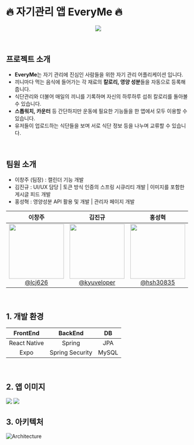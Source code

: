 # :fire: 자기관리 앱 EveryMe :fire:

<p align="center">
  <img src="https://github.com/guro-project/final_project_every-me_screen/assets/146961238/10d1d11f-305c-4bab-870a-b640046eb3d3">
</p>


<br>

## 프로젝트 소개

- **EveryMe**는 자기 관리에 진심인 사람들을 위한 자기 관리 어플리케이션 입니다.
- 끼니마다 먹는 음식에 들어가는 각 재료의 **칼로리, 영양 성분**들을 자동으로 등록해줍니다.
- 식단관리와 더불어 매일의 끼니를 기록하며 자신의 하루하루 섭취 칼로리를 돌아볼 수 있습니다.
- **스톱워치, 카운터** 등 간단하지만 운동에 필요한 기능들을 한 앱에서 모두 이용할 수 있습니다.
- 유저들이 업로드하는 식단들을 보며 서로 식단 정보 등을 나누며 교류할 수 있습니다.

<br>

## 팀원 소개

- 이창주 (팀장) : 캘린더 기능 개발
- 김진규 : UI/UX 담당 | 토큰 방식 인증의 스프링 시큐리티 개발 | 이미지를 포함한 게시글 피드 개발
- 홍성혁 : 영양성분 API 활용 및 개발 | 관리자 페이지 개발

<div align="center">


| **이창주** | **김진규** | **홍성혁** |
| :------: |  :------: | :------: |
| [<img src="https://github.com/guro-project/final_project_every-me_screen/assets/146961238/3b06a97d-9718-4c19-8ee5-7e21f9ccec68" height=150 width=150> <br/> @lcj626](https://github.com/lcj626) | [<img src="https://github.com/guro-project/.github/assets/146961238/690bef73-6f47-45ea-80a3-c1e2a61b9c36" height=150 width=150> <br/> @kyuveloper](https://github.com/kyuveloper) | [<img src="https://github.com/guro-project/.github/assets/146961238/80bd5218-042f-4798-ae34-6a5cc84b2963" height=150 width=150> <br/> @hsh30835](https://github.com/hsh30835) |

</div>

<br>

## 1. 개발 환경

| **FrontEnd** | **BackEnd** | **DB** |
| :------: | :------: | :------: |
| React Native | Spring | JPA |
| Expo | Spring Security | MySQL |

<br>

## 2. 앱 이미지

<img src="https://github.com/guro-project/final_project_every-me/assets/146961238/2bedb425-e765-4303-9cba-c2e417972429">
<img src="https://github.com/guro-project/final_project_every-me/assets/146961238/98867376-ae3d-4ef5-aba4-71e5fd15e3f1">

<br>

## 3. 아키텍처

![Architecture](https://github.com/kyuveloper/final_project-every_me/assets/146961238/4e93fbc5-f710-4ccf-82ff-c03b8715072f)

